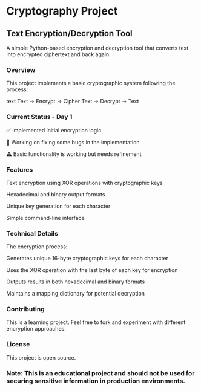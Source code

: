 # Cryptography Project
## Text Encryption/Decryption Tool
A simple Python-based encryption and decryption tool that converts text into encrypted ciphertext and back again.

### Overview
This project implements a basic cryptographic system following the process:

text
Text → Encrypt → Cipher Text → Decrypt → Text
### Current Status - Day 1
✅ Implemented initial encryption logic

🔄 Working on fixing some bugs in the implementation

⚠️ Basic functionality is working but needs refinement

### Features
Text encryption using XOR operations with cryptographic keys

Hexadecimal and binary output formats

Unique key generation for each character

Simple command-line interface  

### Technical Details
The encryption process:

Generates unique 16-byte cryptographic keys for each character

Uses the XOR operation with the last byte of each key for encryption

Outputs results in both hexadecimal and binary formats

Maintains a mapping dictionary for potential decryption


### Contributing
This is a learning project. Feel free to fork and experiment with different encryption approaches.

### License
This project is open source.

### Note: This is an educational project and should not be used for securing sensitive information in production environments.
